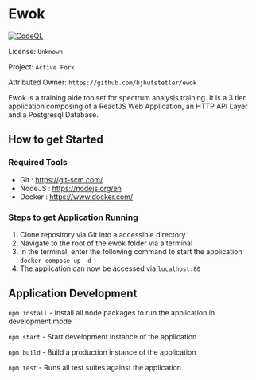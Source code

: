 # Ewok
[![CodeQL](https://github.com/Redtigercod4/ewok/actions/workflows/codeql.yml/badge.svg?branch=main)](https://github.com/Redtigercod4/ewok/actions/workflows/codeql.yml)

License: ```Unknown```

Project: ```Active Fork```

Attributed Owner: ```https://github.com/bjhufstetler/ewok```

Ewok is a training aide toolset for spectrum analysis training. It is a 3 tier application composing of a ReactJS Web Application, an HTTP API Layer and a Postgresql Database.

## How to get Started

### Required Tools
- Git : https://git-scm.com/
- NodeJS : https://nodejs.org/en
- Docker : https://www.docker.com/

### Steps to get Application Running
1.  Clone repository via Git into a accessible directory
2.  Navigate to the root of the ewok folder via a terminal
3.  In the terminal, enter the following command to start the application ```docker compose up -d```
4.  The application can now be accessed via ```localhost:80```

## Application Development
```npm install``` - Install all node packages to run the application in development mode

```npm start``` - Start development instance of the application

```npm build``` - Build a production instance of the application

```npm test``` - Runs all test suites against the application

